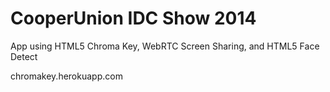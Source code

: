 CooperUnion IDC Show 2014
====================

App using HTML5 Chroma Key, WebRTC Screen Sharing, and HTML5 Face Detect

chromakey.herokuapp.com
